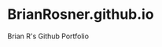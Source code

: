 # BrianRosner.github.io
Brian R's Github Portfolio
[](https://img.itch.zone/aW1nLzczNjg5MTMucG5n/original/PnM0sr.png)
